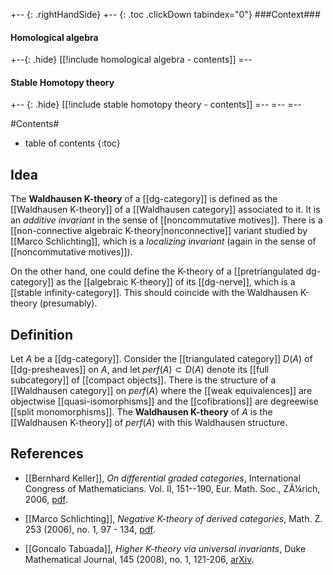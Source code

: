 +-- {: .rightHandSide}
+-- {: .toc .clickDown tabindex="0"}
###Context###
#### Homological algebra
+--{: .hide}
[[!include homological algebra - contents]]
=--
#### Stable Homotopy theory
+-- {: .hide}
[[!include stable homotopy theory - contents]]
=--
=--
=--


#Contents#
* table of contents
{:toc}

## Idea

The **Waldhausen K-theory** of a [[dg-category]] is defined as the [[Waldhausen K-theory]] of a [[Waldhausen category]] associated to it.  It is an _additive invariant_ in the sense of [[noncommutative motives]].  There is a [[non-connective algebraic K-theory|nonconnective]] variant studied by [[Marco Schlichting]], which is a _localizing invariant_ (again in the sense of [[noncommutative motives]]).

On the other hand, one could define the K-theory of a [[pretriangulated dg-category]] as the [[algebraic K-theory]] of its [[dg-nerve]], which is a [[stable infinity-category]].  This should coincide with the Waldhausen K-theory (presumably).

## Definition

Let $A$ be a [[dg-category]].  Consider the [[triangulated category]] $D(A)$ of [[dg-presheaves]] on $A$, and let $perf(A) \subset D(A)$ denote its [[full subcategory]] of [[compact objects]].  There is the structure of a [[Waldhausen category]] on $perf(A)$ where the [[weak equivalences]] are objectwise [[quasi-isomorphisms]] and the [[cofibrations]] are degreewise [[split monomorphisms]].  The **Waldhausen K-theory** of $A$ is the [[Waldhausen K-theory]] of $perf(A)$ with this Waldhausen structure.

## References

* [[Bernhard Keller]], _On differential graded categories_, International Congress of Mathematicians. Vol. II, 151--190, Eur. Math. Soc., ZÃ¼rich, 2006, [pdf](https://www.imj-prg.fr/~bernhard.keller/publ/dgcatX.pdf).

* [[Marco Schlichting]], _Negative K-theory of derived categories_, Math. Z. 253 (2006), no. 1, 97 - 134, [pdf](http://homepages.warwick.ac.uk/~masiap/research/frob5.pdf).

* [[Goncalo Tabuada]], _Higher K-theory via universal invariants_, Duke Mathematical Journal, 145 (2008), no. 1, 121-206, [arXiv](http://arxiv.org/abs/0706.2420).
